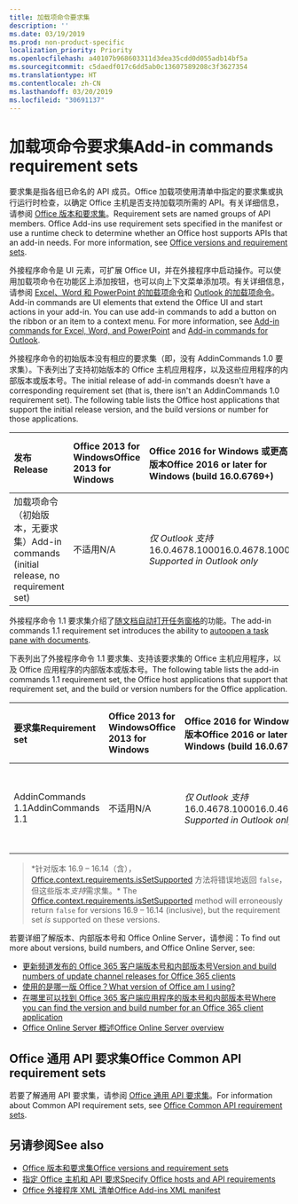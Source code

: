 ```yaml
---
title: 加载项命令要求集
description: ''
ms.date: 03/19/2019
ms.prod: non-product-specific
localization_priority: Priority
ms.openlocfilehash: a40107b968603311d3dea35cdd0d055adb14bf5a
ms.sourcegitcommit: c5daedf017c6dd5ab0c13607589208c3f3627354
ms.translationtype: HT
ms.contentlocale: zh-CN
ms.lasthandoff: 03/20/2019
ms.locfileid: "30691137"
---
```

# <a name="add-in-commands-requirement-sets"></a><span data-ttu-id="fd39d-102">加载项命令要求集</span><span class="sxs-lookup"><span data-stu-id="fd39d-102">Add-in commands requirement sets</span></span>

<span data-ttu-id="fd39d-p101">要求集是指各组已命名的 API 成员。Office 加载项使用清单中指定的要求集或执行运行时检查，以确定 Office 主机是否支持加载项所需的 API。有关详细信息，请参阅 [Office 版本和要求集](/office/dev/add-ins/develop/office-versions-and-requirement-sets)。</span><span class="sxs-lookup"><span data-stu-id="fd39d-p101">Requirement sets are named groups of API members. Office Add-ins use requirement sets specified in the manifest or use a runtime check to determine whether an Office host supports APIs that an add-in needs. For more information, see [Office versions and requirement sets](/office/dev/add-ins/develop/office-versions-and-requirement-sets).</span></span>

<span data-ttu-id="fd39d-p102">外接程序命令是 UI 元素，可扩展 Office UI，并在外接程序中启动操作。可以使用加载项命令在功能区上添加按钮，也可以向上下文菜单添加项。有关详细信息，请参阅 [Excel、Word 和 PowerPoint 的加载项命令](/office/dev/add-ins/design/add-in-commands)和 [Outlook 的加载项命令](/outlook/add-ins/add-in-commands-for-outlook)。</span><span class="sxs-lookup"><span data-stu-id="fd39d-p102">Add-in commands are UI elements that extend the Office UI and start actions in your add-in. You can use add-in commands to add a button on the ribbon or an item to a context menu. For more information, see [Add-in commands for Excel, Word, and PowerPoint](/office/dev/add-ins/design/add-in-commands) and [Add-in commands for Outlook](/outlook/add-ins/add-in-commands-for-outlook).</span></span>

<span data-ttu-id="fd39d-p103">外接程序命令的初始版本没有相应的要求集（即，没有 AddinCommands 1.0 要求集）。下表列出了支持初始版本的 Office 主机应用程序，以及这些应用程序的内部版本或版本号。</span><span class="sxs-lookup"><span data-stu-id="fd39d-p103">The initial release of add-in commands doesn't have a corresponding requirement set (that is, there isn't an AddinCommands 1.0 requirement set). The following table lists the Office host applications that support the initial release version, and the build versions or number for those applications.</span></span>  

| <span data-ttu-id="fd39d-111">发布</span><span class="sxs-lookup"><span data-stu-id="fd39d-111">Release</span></span>   |  <span data-ttu-id="fd39d-112">Office 2013 for Windows</span><span class="sxs-lookup"><span data-stu-id="fd39d-112">Office 2013 for Windows</span></span> | <span data-ttu-id="fd39d-113">Office 2016 for Windows 或更高版本</span><span class="sxs-lookup"><span data-stu-id="fd39d-113">Office 2016 or later for Windows (build 16.0.6769+)</span></span> | <span data-ttu-id="fd39d-114">Office 365 for Windows</span><span class="sxs-lookup"><span data-stu-id="fd39d-114">Office 365 for Windows</span></span>   |  <span data-ttu-id="fd39d-115">Office 365 for iPad</span><span class="sxs-lookup"><span data-stu-id="fd39d-115">Office 365 for iPad</span></span>  |  <span data-ttu-id="fd39d-116">Office 365 for Mac</span><span class="sxs-lookup"><span data-stu-id="fd39d-116">Office 365 for Mac</span></span>  | <span data-ttu-id="fd39d-117">Office Online</span><span class="sxs-lookup"><span data-stu-id="fd39d-117">Office Online</span></span>  |  
|:-----|:-----|:-----|:-----|:-----|:-----|:-----|
| <span data-ttu-id="fd39d-118">加载项命令（初始版本，无要求集）</span><span class="sxs-lookup"><span data-stu-id="fd39d-118">Add-in commands (initial release, no requirement set)</span></span> | <span data-ttu-id="fd39d-119">不适用</span><span class="sxs-lookup"><span data-stu-id="fd39d-119">N/A</span></span> | <span data-ttu-id="fd39d-120">*仅 Outlook 支持* 16.0.4678.1000</span><span class="sxs-lookup"><span data-stu-id="fd39d-120">16.0.4678.1000 *Supported in Outlook only*</span></span> |<span data-ttu-id="fd39d-121">版本 1603（内部版本 6769.0000）或更高版本</span><span class="sxs-lookup"><span data-stu-id="fd39d-121">Version 1603 (Build 6769.0000) or later</span></span> | <span data-ttu-id="fd39d-122">不适用</span><span class="sxs-lookup"><span data-stu-id="fd39d-122">N/A</span></span> | <span data-ttu-id="fd39d-123">15.33 或更高版本</span><span class="sxs-lookup"><span data-stu-id="fd39d-123">15.33 or later</span></span>| <span data-ttu-id="fd39d-124">2016 年 1 月</span><span class="sxs-lookup"><span data-stu-id="fd39d-124">January 2016</span></span> |

<span data-ttu-id="fd39d-125">外接程序命令 1.1 要求集介绍了[随文档自动打开任务窗格](/office/dev/add-ins/develop/automatically-open-a-task-pane-with-a-document)的功能。</span><span class="sxs-lookup"><span data-stu-id="fd39d-125">The add-in commands 1.1 requirement set introduces the ability to [autoopen a task pane with documents](/office/dev/add-ins/develop/automatically-open-a-task-pane-with-a-document).</span></span>

<span data-ttu-id="fd39d-126">下表列出了外接程序命令 1.1 要求集、支持该要求集的 Office 主机应用程序，以及 Office 应用程序的内部版本或版本号。</span><span class="sxs-lookup"><span data-stu-id="fd39d-126">The following table lists the add-in commands 1.1 requirement set, the Office host applications that support that requirement set, and the build or version numbers for the Office application.</span></span>

|  <span data-ttu-id="fd39d-127">要求集</span><span class="sxs-lookup"><span data-stu-id="fd39d-127">Requirement set</span></span>  |  <span data-ttu-id="fd39d-128">Office 2013 for Windows</span><span class="sxs-lookup"><span data-stu-id="fd39d-128">Office 2013 for Windows</span></span> | <span data-ttu-id="fd39d-129">Office 2016 for Windows 或更高版本</span><span class="sxs-lookup"><span data-stu-id="fd39d-129">Office 2016 or later for Windows (build 16.0.6769+)</span></span> | <span data-ttu-id="fd39d-130">Office 365 for Windows</span><span class="sxs-lookup"><span data-stu-id="fd39d-130">Office 365 for Windows</span></span>   |  <span data-ttu-id="fd39d-131">Office 365 for iPad</span><span class="sxs-lookup"><span data-stu-id="fd39d-131">Office 365 for iPad</span></span>  |  <span data-ttu-id="fd39d-132">Office 365 for Mac</span><span class="sxs-lookup"><span data-stu-id="fd39d-132">Office 365 for Mac</span></span>  | <span data-ttu-id="fd39d-133">Office Online</span><span class="sxs-lookup"><span data-stu-id="fd39d-133">Office Online</span></span>  |  
|:-----|:-----|:-----|:-----|:-----|:-----|:-----|
| <span data-ttu-id="fd39d-134">AddinCommands 1.1</span><span class="sxs-lookup"><span data-stu-id="fd39d-134">AddinCommands 1.1</span></span>  | <span data-ttu-id="fd39d-135">不适用</span><span class="sxs-lookup"><span data-stu-id="fd39d-135">N/A</span></span> | <span data-ttu-id="fd39d-136">*仅 Outlook 支持* 16.0.4678.1000</span><span class="sxs-lookup"><span data-stu-id="fd39d-136">16.0.4678.1000 *Supported in Outlook only*</span></span>  | <span data-ttu-id="fd39d-137">版本 1705（内部版本 8121.1000）或更高版本</span><span class="sxs-lookup"><span data-stu-id="fd39d-137">Version 1705 (Build 8121.1000) or later</span></span> | <span data-ttu-id="fd39d-138">不适用</span><span class="sxs-lookup"><span data-stu-id="fd39d-138">N/A</span></span> | <span data-ttu-id="fd39d-139">15.34 或更高版本\*</span><span class="sxs-lookup"><span data-stu-id="fd39d-139">15.34 or later\*</span></span>| <span data-ttu-id="fd39d-140">2017 年 5 月</span><span class="sxs-lookup"><span data-stu-id="fd39d-140">May 2017</span></span> |

><span data-ttu-id="fd39d-141">\*针对版本 16.9 &ndash; 16.14（含），[Office.context.requirements.isSetSupported](/javascript/api/office/office.requirementsetsupport#issetsupported-name--minversion-) 方法将错误地返回 `false`，但这些版本*支持*需求集。</span><span class="sxs-lookup"><span data-stu-id="fd39d-141">\* The [Office.context.requirements.isSetSupported](/javascript/api/office/office.requirementsetsupport#issetsupported-name--minversion-) method will erroneously return `false` for versions 16.9 &ndash; 16.14 (inclusive), but the requirement set *is* supported on these versions.</span></span>

<span data-ttu-id="fd39d-142">若要详细了解版本、内部版本号和 Office Online Server，请参阅：</span><span class="sxs-lookup"><span data-stu-id="fd39d-142">To find out more about versions, build numbers, and Office Online Server, see:</span></span>

- [<span data-ttu-id="fd39d-143">更新频道发布的 Office 365 客户端版本号和内部版本号</span><span class="sxs-lookup"><span data-stu-id="fd39d-143">Version and build numbers of update channel releases for Office 365 clients</span></span>](https://support.office.com/article/version-and-build-numbers-of-update-channel-releases-ae942449-1fca-4484-898b-a933ea23def7)
- [<span data-ttu-id="fd39d-144">使用的是哪一版 Office？</span><span class="sxs-lookup"><span data-stu-id="fd39d-144">What version of Office am I using?</span></span>](https://support.office.com/article/What-version-of-Office-am-I-using-932788b8-a3ce-44bf-bb09-e334518b8b19)
- [<span data-ttu-id="fd39d-145">在哪里可以找到 Office 365 客户端应用程序的版本号和内部版本号</span><span class="sxs-lookup"><span data-stu-id="fd39d-145">Where you can find the version and build number for an Office 365 client application</span></span>](https://support.office.com/article/version-and-build-numbers-of-update-channel-releases-ae942449-1fca-4484-898b-a933ea23def7)
- [<span data-ttu-id="fd39d-146">Office Online Server 概述</span><span class="sxs-lookup"><span data-stu-id="fd39d-146">Office Online Server overview</span></span>](/officeonlineserver/office-online-server-overview)

## <a name="office-common-api-requirement-sets"></a><span data-ttu-id="fd39d-147">Office 通用 API 要求集</span><span class="sxs-lookup"><span data-stu-id="fd39d-147">Office Common API requirement sets</span></span>

<span data-ttu-id="fd39d-148">若要了解通用 API 要求集，请参阅 [Office 通用 API 要求集](office-add-in-requirement-sets.md)。</span><span class="sxs-lookup"><span data-stu-id="fd39d-148">For information about Common API requirement sets, see [Office Common API requirement sets](office-add-in-requirement-sets.md).</span></span>

## <a name="see-also"></a><span data-ttu-id="fd39d-149">另请参阅</span><span class="sxs-lookup"><span data-stu-id="fd39d-149">See also</span></span>

- [<span data-ttu-id="fd39d-150">Office 版本和要求集</span><span class="sxs-lookup"><span data-stu-id="fd39d-150">Office versions and requirement sets</span></span>](/office/dev/add-ins/develop/office-versions-and-requirement-sets)
- [<span data-ttu-id="fd39d-151">指定 Office 主机和 API 要求</span><span class="sxs-lookup"><span data-stu-id="fd39d-151">Specify Office hosts and API requirements</span></span>](/office/dev/add-ins/develop/specify-office-hosts-and-api-requirements)
- [<span data-ttu-id="fd39d-152">Office 外接程序 XML 清单</span><span class="sxs-lookup"><span data-stu-id="fd39d-152">Office Add-ins XML manifest</span></span>](/office/dev/add-ins/develop/add-in-manifests)
